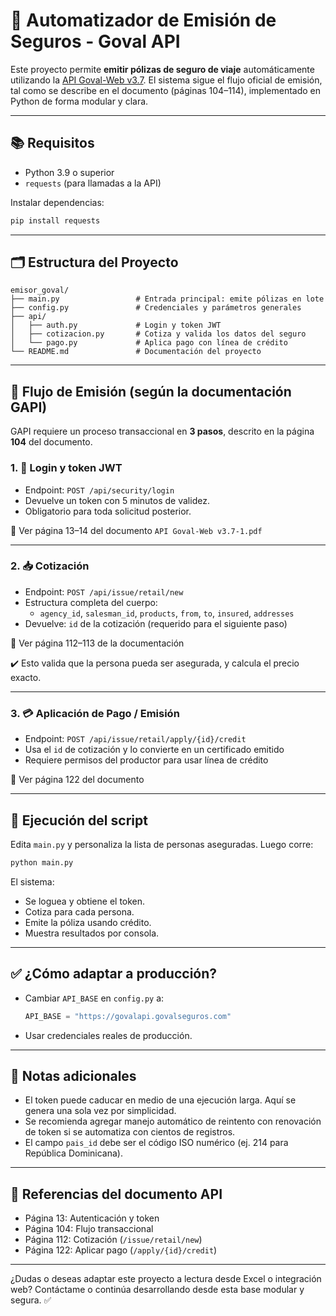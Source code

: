 # 🧾 Automatizador de Emisión de Seguros - Goval API

Este proyecto permite **emitir pólizas de seguro de viaje** automáticamente utilizando la [API Goval-Web v3.7](./API%20Goval-Web%20v3.7-1.pdf). El sistema sigue el flujo oficial de emisión, tal como se describe en el documento (páginas 104–114), implementado en Python de forma modular y clara.

---

## 📚 Requisitos
- Python 3.9 o superior
- `requests` (para llamadas a la API)

Instalar dependencias:
```bash
pip install requests
```

---

## 🗂️ Estructura del Proyecto

```
emisor_goval/
├── main.py                 # Entrada principal: emite pólizas en lote
├── config.py               # Credenciales y parámetros generales
├── api/
│   ├── auth.py             # Login y token JWT
│   ├── cotizacion.py       # Cotiza y valida los datos del seguro
│   └── pago.py             # Aplica pago con línea de crédito
└── README.md               # Documentación del proyecto
```

---

## 🧭 Flujo de Emisión (según la documentación GAPI)

GAPI requiere un proceso transaccional en **3 pasos**, descrito en la página **104** del documento.

### 1. 🔐 Login y token JWT
- Endpoint: `POST /api/security/login`
- Devuelve un token con 5 minutos de validez.
- Obligatorio para toda solicitud posterior.

📄 Ver página 13–14 del documento `API Goval-Web v3.7-1.pdf`

---

### 2. 📥 Cotización
- Endpoint: `POST /api/issue/retail/new`
- Estructura completa del cuerpo:
  - `agency_id`, `salesman_id`, `products`, `from`, `to`, `insured`, `addresses`
- Devuelve: `id` de la cotización (requerido para el siguiente paso)

📄 Ver página 112–113 de la documentación

✔️ Esto valida que la persona pueda ser asegurada, y calcula el precio exacto.

---

### 3. 💳 Aplicación de Pago / Emisión
- Endpoint: `POST /api/issue/retail/apply/{id}/credit`
- Usa el `id` de cotización y lo convierte en un certificado emitido
- Requiere permisos del productor para usar línea de crédito

📄 Ver página 122 del documento

---

## 🧪 Ejecución del script

Edita `main.py` y personaliza la lista de personas aseguradas. Luego corre:
```bash
python main.py
```

El sistema:
- Se loguea y obtiene el token.
- Cotiza para cada persona.
- Emite la póliza usando crédito.
- Muestra resultados por consola.

---

## ✅ ¿Cómo adaptar a producción?
- Cambiar `API_BASE` en `config.py` a:
  ```python
  API_BASE = "https://govalapi.govalseguros.com"
  ```
- Usar credenciales reales de producción.

---

## 📌 Notas adicionales
- El token puede caducar en medio de una ejecución larga. Aquí se genera una sola vez por simplicidad.
- Se recomienda agregar manejo automático de reintento con renovación de token si se automatiza con cientos de registros.
- El campo `pais_id` debe ser el código ISO numérico (ej. 214 para República Dominicana).

---

## 📄 Referencias del documento API
- Página 13: Autenticación y token
- Página 104: Flujo transaccional
- Página 112: Cotización (`/issue/retail/new`)
- Página 122: Aplicar pago (`/apply/{id}/credit`)

---

¿Dudas o deseas adaptar este proyecto a lectura desde Excel o integración web? Contáctame o continúa desarrollando desde esta base modular y segura. ✅ 